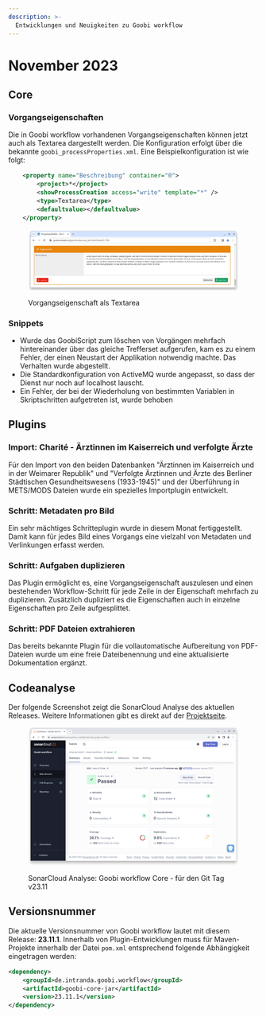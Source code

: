 ```yaml
---
description: >-
  Entwicklungen und Neuigkeiten zu Goobi workflow
---
```


# November 2023

## Core

### Vorgangseigenschaften

Die in Goobi workflow vorhandenen Vorgangseigenschaften können jetzt auch als Textarea dargestellt werden. Die Konfiguration erfolgt über die bekannte `goobi_processProperties.xml`. Eine Beispielkonfiguration ist wie folgt:

```xml
    <property name="Beschreibung" container="0">
        <project>*</project>
        <showProcessCreation access="write" template="*" />
        <type>Textarea</type>
        <defaultvalue></defaultvalue>
    </property>
```

<figure><img src="23.11_DE_process-properties.png" alt=""><figcaption><p>Vorgangseigenschaft als Textarea</p></figcaption></figure>

### Snippets

* Wurde das GoobiScript zum löschen von Vorgängen mehrfach hintereinander über das gleiche Trefferset aufgerufen, kam es zu einem Fehler, der einen Neustart der Applikation notwendig machte. Das Verhalten wurde abgestellt.
* Die Standardkonfiguration von ActiveMQ wurde angepasst, so dass der Dienst nur noch auf localhost lauscht.
* Ein Fehler, der bei der Wiederholung von bestimmten Variablen in Skriptschritten aufgetreten ist, wurde behoben

## Plugins

### Import: Charité - Ärztinnen im Kaiserreich und verfolgte Ärzte

Für den Import von den beiden Datenbanken "Ärztinnen im Kaiserreich und in der Weimarer Republik" und "Verfolgte Ärztinnen und Ärzte des Berliner Städtischen Gesundheitswesens (1933-1945)" und der Überführung in METS/MODS Dateien wurde ein spezielles Importplugin entwickelt.

### Schritt: Metadaten pro Bild

Ein sehr mächtiges Schritteplugin wurde in diesem Monat fertiggestellt. Damit kann für jedes Bild eines Vorgangs eine vielzahl von Metadaten und Verlinkungen erfasst werden.

### Schritt: Aufgaben duplizieren

Das Plugin ermöglicht es, eine Vorgangseigenschaft auszulesen und einen bestehenden Workflow-Schritt für jede Zeile in der Eigenschaft mehrfach zu duplizieren. Zusätzlich dupliziert es die Eigenschaften auch in einzelne Eigenschaften pro Zeile aufgesplittet.

### Schritt: PDF Dateien extrahieren

Das bereits bekannte Plugin für die vollautomatische Aufbereitung von PDF-Dateien wurde um eine freie Dateibenennung und eine aktualisierte Dokumentation ergänzt.

## Codeanalyse

Der folgende Screenshot zeigt die SonarCloud Analyse des aktuellen Releases. Weitere Informationen gibt es direkt auf der [Projektseite](https://sonarcloud.io/organizations/intranda/projects).

<figure><img src="23.11_sonar workflow.png" alt=""><figcaption><p>SonarCloud Analyse: Goobi workflow Core - für den Git Tag v23.11</p></figcaption></figure>

## Versionsnummer

Die aktuelle Versionsnummer von Goobi workflow lautet mit diesem Release: **23.11.1**. Innerhalb von Plugin-Entwicklungen muss für Maven-Projekte innerhalb der Datei `pom.xml` entsprechend folgende Abhängigkeit eingetragen werden:

```xml
<dependency>
    <groupId>de.intranda.goobi.workflow</groupId>
    <artifactId>goobi-core-jar</artifactId>
    <version>23.11.1</version>
</dependency>
```